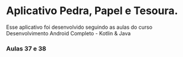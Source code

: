# Aplicativo Pedra, Papel e Tesoura.

Esse aplicativo foi desenvolvido seguindo as aulas do curso Desenvolvimento Android Completo - Kotlin & Java

### Aulas 37 e 38
